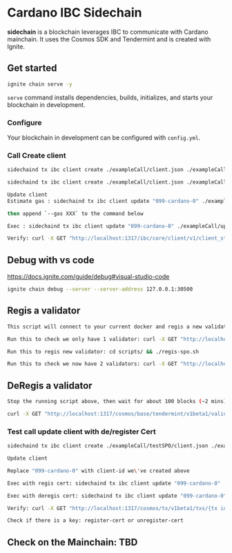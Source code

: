 # Cardano IBC Sidechain

**sidechain** is a blockchain leverages IBC to communicate with Cardano mainchain. It uses the Cosmos SDK and Tendermint and is created with Ignite.

## Get started

```sh
ignite chain serve -y
```

`serve` command installs dependencies, builds, initializes, and starts your blockchain in development.

### Configure

Your blockchain in development can be configured with `config.yml`.

### Call Create client

```sh
sidechaind tx ibc client create ./exampleCall/client.json ./exampleCall/consen.json --from alice --home ~/.sidechain/ --chain-id sidechain --keyring-backend=test -y

sidechaind tx ibc client create ./exampleCall/client.json ./exampleCall/consen.json --from `./sidechaind keys show --address alice` --home ~/.sidechain/ --chain-id sidechain --keyring-backend=test -y --dry-run

Update client
Estimate gas : sidechaind tx ibc client update "099-cardano-0" ./exampleCall/updateClient.json --from `sidechaind keys show --address alice` --home ~/.sidechain/ --chain-id sidechain --dry-run

then append `--gas XXX` to the command below

Exec : sidechaind tx ibc client update "099-cardano-0" ./exampleCall/updateClient.json --from alice --home ~/.sidechain/ --chain-id sidechain --keyring-backend=test -y

Verify: curl -X GET "http://localhost:1317/ibc/core/client/v1/client_states" -H  "accept: application/json"

```

## Debug with vs code

<https://docs.ignite.com/guide/debug#visual-studio-code>

```sh
ignite chain debug --server --server-address 127.0.0.1:30500
```

## Regis a validator

```sh
This script will connect to your current docker and regis a new validator

Run this to check we only have 1 validator: curl -X GET "http://localhost:1317/cosmos/base/tendermint/v1beta1/validatorsets/latest" -H  "accept: application/json"

Run this to regis new validator: cd scripts/ && ./regis-spo.sh

Run this to check we now have 2 validators: curl -X GET "http://localhost:1317/cosmos/base/tendermint/v1beta1/validatorsets/latest" -H  "accept: application/json"

```

## DeRegis a validator

```sh
Stop the running script above, then wait for about 100 blocks (~2 mins), then check we only have 1 validator: 

curl -X GET "http://localhost:1317/cosmos/base/tendermint/v1beta1/validatorsets/latest" -H  "accept: application/json"

```

### Test call update client with de/register Cert

```sh
sidechaind tx ibc client create ./exampleCall/testSPO/client.json ./exampleCall/testSPO/consen.json --from alice --home ~/.sidechain/ --chain-id sidechain --keyring-backend=test -y

Update client

Replace "099-cardano-0" with client-id we\'ve created above

Exec with regis cert: sidechaind tx ibc client update "099-cardano-0" ./exampleCall/testSPO/regisSPO.json --from alice --home ~/.sidechain/ --chain-id sidechain --keyring-backend=test -y --gas 360000

Exec with deregis cert: sidechaind tx ibc client update "099-cardano-0" ./exampleCall/testSPO/deregisSPO.json --from alice --home ~/.sidechain/ --chain-id sidechain --keyring-backend=test -y --gas 360000

Verify: curl -X GET "http://localhost:1317/cosmos/tx/v1beta1/txs/{tx id got from exec}" -H  "accept: application/json"

Check if there is a key: register-cert or unregister-cert
```

## Check on the Mainchain: TBD
